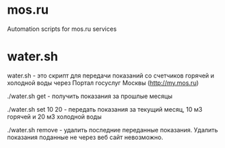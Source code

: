 mos.ru
=======

Automation scripts for mos.ru services

water.sh
========
water.sh - это скрипт для передачи показаний со счетчиков горячей и холодной воды через Портал госуслуг Москвы (http://my.mos.ru)

./water.sh get - получить показания за прошлые месяцы

./water.sh set 10 20 - передать показания за текущий месяц, 10 м3 горячей и 20 м3 холодной воды

./water.sh remove - удалить последние переданные показания. Удалить показания поданные не через веб сайт невозможно.

